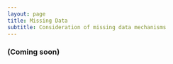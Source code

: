 ```yaml
---
layout: page
title: Missing Data
subtitle: Consideration of missing data mechanisms
---
```


### (Coming soon)